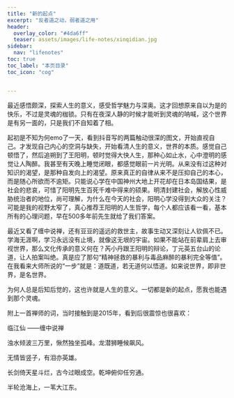 ```yaml
---
title: "新的起点" 
excerpt: "反者道之动，弱者道之用"
header:
  overlay_color: "#4da6ff"
  teaser: assets/images/life-notes/xinqidian.jpg
sidebar:
  nav: "lifenotes"
toc: true
toc_label: "本页目录"
toc_icon: "cog"


---
```


最近感悟颇深，探索人生的意义，感受哲学魅力与深奥。这才回想原来自以为是的快乐，不过是灵魂的枷锁。只有在夜深人静的时候才能听到灵魂的呐喊，这个世界是有另一面的，只是我们不自知着了相。

起初是不知为何emo了一天，看到抖音写的两篇触动很深的图文，开始直视自己。才发现自己内心的空洞与缺失，开始看清人生的意义，世界的本质。感觉自己顿悟了，然后追朔到了王阳明，顿时觉得大快人生，那种心如止水，心中澄明的感觉让人陶醉。我甚至有天晚上睡觉闭眼，都感觉眼前一片光明。从来没有过这种对知识的渴望，是那种自发向上的渴望。原来真正的自律从来不是压抑自己的本心，而是随心所欲而不逾矩。只能说心学在中国神州大地上开花却在日本岛国结果，是社会的悲哀，可惜了阳明先生百死千难中得来的硕果。明清封建社会，解放心性威胁统治者的地位，尚可理解，为什么在今天的社会，阳明心学没得到大众的关注？可能是我的视野太窄了，真心推荐王阳明的人生哲学，每个人都应该看一看，基本所有的心理问题，早在500多年前先生就给了我们答案。

最近又看了缠中说禅，还有豆豆的遥远的救世主，故事生动又深刻让人钦佩不已。学海无涯啊，学习永远没有止境，就像这无垠的宇宙。如果不能站在前辈肩上去审视世界，那么文化传承的意义何在？芮小丹跟王阳明的辩论，丁元英五台山的论道，让人拍案叫绝。真是应了那句“精神拯救的暴利与毒品麻醉的暴利完全等值”。在我看来大师所说的“一步”就是：道既道，若无道何以悟道。如来说世界，即非世界，是名世界。

为何人总是后知后觉的，这也许就是人生的意义。一切都是新的起点，愿我也能遇到那个灵魂。


附上一首禅师的词，当时接触到是2015年，看到后很震惊也很喜欢：

临江仙 ——缠中说禅
	
浊水倾波三万里，愀然独坐孤峰。龙潜狮睡候飙风。
	
无情皆竖子，有泪亦英雄。
	
长剑倚天星斗烂，古今过眼成空。乾坤俯仰任穷通。
	
半轮沧海上，一苇大江东。
